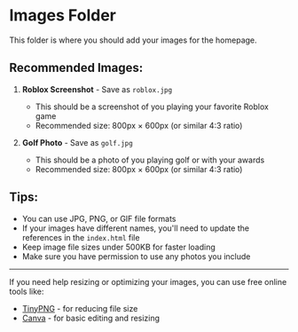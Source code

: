 # Images Folder

This folder is where you should add your images for the homepage.

## Recommended Images:

1. **Roblox Screenshot** - Save as `roblox.jpg` 
   - This should be a screenshot of you playing your favorite Roblox game
   - Recommended size: 800px × 600px (or similar 4:3 ratio)

2. **Golf Photo** - Save as `golf.jpg`
   - This should be a photo of you playing golf or with your awards
   - Recommended size: 800px × 600px (or similar 4:3 ratio)

## Tips:

- You can use JPG, PNG, or GIF file formats
- If your images have different names, you'll need to update the references in the `index.html` file
- Keep image file sizes under 500KB for faster loading
- Make sure you have permission to use any photos you include

---

If you need help resizing or optimizing your images, you can use free online tools like:
- [TinyPNG](https://tinypng.com/) - for reducing file size
- [Canva](https://www.canva.com/) - for basic editing and resizing 